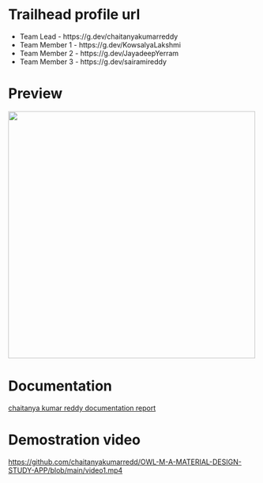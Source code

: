 # Trailhead profile url
<ul>
<li>Team Lead - https://g.dev/chaitanyakumarreddy</li>
<li>Team Member 1 - https://g.dev/KowsalyaLakshmi</li>
<li>Team Member 2 - https://g.dev/JayadeepYerram</li>
<li>Team Member 3 - https://g.dev/sairamireddy</li>
</ul>

# Preview
  <p float="left">
  <img src="https://user-images.githubusercontent.com/130758547/232053837-8f1e97d4-6d38-4c67-9433-54145b6a632d.jpg" width="500" />
</p>

# Documentation 
[chaitanya kumar reddy documentation report](https://github.com/chaitanyakumarredd/OWL-M-A-MATERIAL-DESIGN-STUDY-APP/blob/main/study%20app3.pdf)

# Demostration video

https://github.com/chaitanyakumarredd/OWL-M-A-MATERIAL-DESIGN-STUDY-APP/blob/main/video1.mp4
